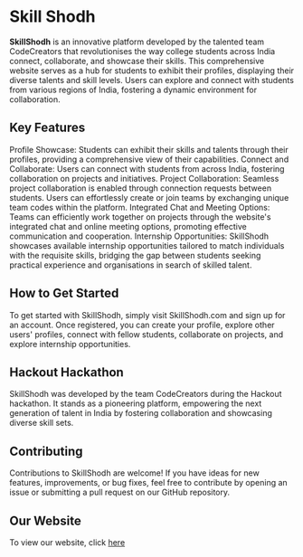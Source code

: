# Skill Shodh

**SkillShodh** is an innovative platform developed by the talented team CodeCreators that revolutionises the way college students across India connect, collaborate, and showcase their skills. This comprehensive website serves as a hub for students to exhibit their profiles, displaying their diverse talents and skill levels. Users can explore and connect with students from various regions of India, fostering a dynamic environment for collaboration.

## Key Features

Profile Showcase: Students can exhibit their skills and talents through their profiles, providing a comprehensive view of their capabilities.
Connect and Collaborate: Users can connect with students from across India, fostering collaboration on projects and initiatives.
Project Collaboration: Seamless project collaboration is enabled through connection requests between students. Users can effortlessly create or join teams by exchanging unique team codes within the platform.
Integrated Chat and Meeting Options: Teams can efficiently work together on projects through the website's integrated chat and online meeting options, promoting effective communication and cooperation.
Internship Opportunities: SkillShodh showcases available internship opportunities tailored to match individuals with the requisite skills, bridging the gap between students seeking practical experience and organisations in search of skilled talent.

## How to Get Started

To get started with SkillShodh, simply visit SkillShodh.com and sign up for an account. Once registered, you can create your profile, explore other users' profiles, connect with fellow students, collaborate on projects, and explore internship opportunities.

## Hackout Hackathon

SkillShodh was developed by the team CodeCreators during the Hackout hackathon. It stands as a pioneering platform, empowering the next generation of talent in India by fostering collaboration and showcasing diverse skill sets.

## Contributing

Contributions to SkillShodh are welcome! If you have ideas for new features, improvements, or bug fixes, feel free to contribute by opening an issue or submitting a pull request on our GitHub repository.

## Our Website

To view our website, click [here](https://skillshodh.web.app/)
